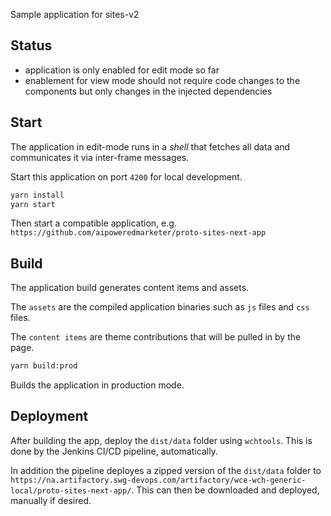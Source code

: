 Sample application for sites-v2

## Status

- application is only enabled for edit mode so far
- enablement for view mode should not require code changes to the components but only changes in the injected dependencies

## Start

The application in edit-mode runs in a *shell* that fetches all data and communicates it via inter-frame messages.

Start this application on port `4200` for local development.

```bash
yarn install
yarn start
```

Then start a compatible application, e.g. `https://github.com/aipoweredmarketer/proto-sites-next-app`

## Build

The application build generates content items and assets. 

The `assets` are the compiled application binaries such as `js` files and `css` files.

The `content items` are theme contributions that will be pulled in by the page.

```bash
yarn build:prod
```

Builds the application in production mode.

## Deployment

After building the app, deploy the `dist/data` folder using `wchtools`. This is done by the Jenkins CI/CD pipeline, automatically.

In addition the pipeline deployes a zipped version of the `dist/data` folder to `https://na.artifactory.swg-devops.com/artifactory/wce-wch-generic-local/proto-sites-next-app/`. This can then be downloaded and deployed, manually if desired.




